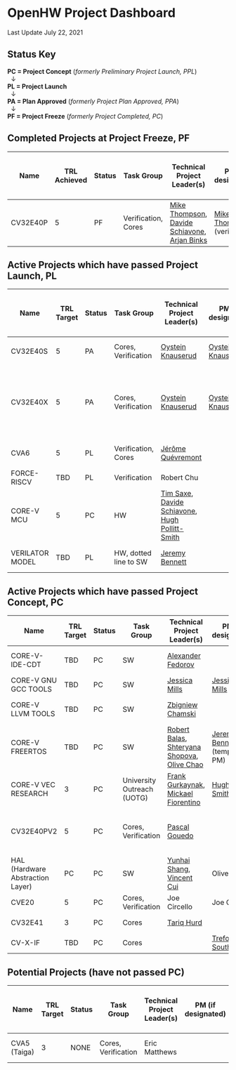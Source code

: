 
# OpenHW Project Dashboard

Last Update July 22, 2021

## Status Key
**PC = Project Concept** (*formerly Preliminary Project Launch, PPL*)  
&nbsp; &#8595;  
**PL = Project Launch**  
&nbsp; &#8595;  
**PA = Plan Approved** (*formerly Project Plan Approved, PPA*)  
&nbsp; &#8595;  
**PF = Project Freeze** (*formerly Project Completed, PC*)


## Completed Projects at Project Freeze, PF

| Name     	  | TRL Achieved | Status 	| Task Group                          | Technical Project Leader(s)                   | PM (if designated) 	| OpenHW repo(s)  | EF Project 		| ECLIPSE CQ   	|  PC 		| PL 		|PA 		| PF 		|Project Proposal (or Readme File) 						|
|----------	  |-------- |--------	|-----------------------------	|----------------------------------------------	|--------------------	|--------------	  | -----------------  	|-------------- |------------ 	|-------------- |-------------- |-------------- |---------------------------------------------------------------------- |
| CV32E40P 	  | 5     	| PF     	| Verification,  Cores 		| [Mike Thompson](https://github.com/orgs/openhwgroup/people/MikeOpenHWGroup),  [Davide Schiavone](https://github.com/orgs/openhwgroup/people/davideschiavone), [Arjan Binks](https://github.com/orgs/openhwgroup/people/Silabs-ArjanB)  	| [Mike Thompson](https://github.com/orgs/openhwgroup/people/MikeOpenHWGroup) (verif) | [cv32e40p](https://github.com/openhwgroup/cv32e40p)        | CORE-V Cores      	| [22444](https://dev.eclipse.org/ipzilla/show_bug.cgi?id=22444), [22415](https://dev.eclipse.org/ipzilla/show_bug.cgi?id=22415), [22867](http://dev.eclipse.org/ipzilla/show_bug.cgi?id=22867). [22987](https://dev.eclipse.org/ipzilla/show_bug.cgi?id=22987) 	| grandfathered | grandfathered	| grandfathered	|RTL Freeze [REL 1.0.0](https://projects.eclipse.org/projects/openhw.corev/downloads) 2021.01.20(A)	| [core-v cv32e40p readme](https://github.com/openhwgroup/cv32e40p/blob/master/README.md)		|


## Active Projects which have passed Project Launch, PL

| Name     	  | TRL Target | Status 	| Task Group                          | Technical Project Leader(s)                   |  PM (if designated)  	| OpenHW repo(s)  | EF Project 		| ECLIPSE CQ   	|  PC 		| PL 		|PA 		| Project Proposal (or Readme File) 						| Project Plan |
|----------	 |--------  |--------	|-----------------------------	|----------------------------------------------	|--------------------	|--------------	  | -----------------  	|-------------- |------------ 	|-------------- |-------------- |---------------------------------------------------------------------- | ---------------------------------------------------------------------- |
| CV32E40S  		| 5     	|  PA | Cores, Verification                  | [Oystein Knauserud](https://github.com/silabs-oysteink) 					|      [Oystein Knauserud](https://github.com/silabs-oysteink)		| [cv32e40s](https://github.com/openhwgroup/cv32e40s)     | CORE-V Cores 	|    	| 21.02.22 (A)	| 21.02.22 (A) 		| 21.03.22 (A)		| [cv32e40s combined PPL/PL](https://github.com/openhwgroup/core-v-docs/blob/master/program/Project%20Descriptions%20and%20Plans/CV32E40S/CV32E40S-PPL.md)								|  [PA slides, ](https://github.com/openhwgroup/core-v-docs/blob/master/program/Project%20Descriptions%20and%20Plans/CV32E40S/CV32E40X_CV32E40S_project_plan.pdf)       [PA checklist](https://github.com/openhwgroup/core-v-docs/blob/master/program/Project%20Descriptions%20and%20Plans/CV32E40S/CV32E40X_CV32E40S_PA.xlsx)         |
| CV32E40X  		| 5     	|  PA | Cores, Verification                  | [Oystein Knauserud](https://github.com/silabs-oysteink) 					|      [Oystein Knauserud](https://github.com/silabs-oysteink)		| [cv32e40x](https://github.com/openhwgroup/cv32e40x)     | CORE-V Cores 	| [23159](https://dev.eclipse.org/ipzilla/show_bug.cgi?id=23159) [22398](https://dev.eclipse.org/ipzilla/show_bug.cgi?id=23398) [23401](https://dev.eclipse.org/ipzilla/show_bug.cgi?id=23401) [23465](https://dev.eclipse.org/ipzilla/show_bug.cgi?id=23465) [23532](https://dev.eclipse.org/ipzilla/show_bug.cgi?id=23532) [23538](https://dev.eclipse.org/ipzilla/show_bug.cgi?id=23538) [23349](https://dev.eclipse.org/ipzilla/show_bug.cgi?id=23349) [23537](https://dev.eclipse.org/ipzilla/show_bug.cgi?id=23537)      	| 21.02.22 (A)	| 21.02.22 (A) 		| 21.03.22 (A)		| [cv32e40x combined PPL/PL](https://github.com/openhwgroup/core-v-docs/blob/master/program/Project%20Descriptions%20and%20Plans/CV32E40X/CV32E40X-PPL.md)		|  [PA slides, ](https://github.com/openhwgroup/core-v-docs/blob/master/program/Project%20Descriptions%20and%20Plans/CV32E40X/CV32E40X_CV32E40S_project_plan.pdf)   [PA checklist](https://github.com/openhwgroup/core-v-docs/blob/master/program/Project%20Descriptions%20and%20Plans/CV32E40X/CV32E40X_CV32E40S_PA.xlsx)
| CVA6  		| 5     	|  PL | Verification, Cores           | [Jérôme Quévremont](https://github.com/orgs/openhwgroup/people/jquevremont) 				|  		| [cva6](https://github.com/openhwgroup/cva6)       	  | CORE-V Cores 	| [22416](https://dev.eclipse.org/ipzilla/show_bug.cgi?id=22416)       	| 20.09.28 (A)	| 2021.01.20(A) | TBD		| [cva6 ppl](https://github.com/openhwgroup/core-v-docs/blob/master/program/Project%20Descriptions%20and%20Plans/CVA6/CVA6%20preliminary%20project%20proposal.md) |                 |
| FORCE-RISCV  		| TBD     	|  PL | Verification                  | Robert Chu					|      		| [force-riscv](https://github.com/openhwgroup/force-riscv)     |  	|        	| 20.09.28 (A)	| 20.10.26 (A) 		| TBD		| [force-riscv pl](https://github.com/openhwgroup/core-v-docs/blob/master/program/Project%20Descriptions%20and%20Plans/FORCE-RISCV/FORCE-RISCV%20ISG%20project%20proposal.md)								|                 |
| CORE-V MCU   	| 5     	|  PC | HW              | [Tim Saxe](https://github.com/timsaxe), [Davide Schiavone](https://github.com/orgs/openhwgroup/people/davideschiavone), 	[Hugh Pollitt-Smith](https://github.com/orgs/openhwgroup/people/hpollittsmith)   |       		| [core-v-mcu](https://github.com/openhwgroup/core-v-mcu)          	  |  	|        	| 20.10.05 (A)	| 21.04.26 (A) 		| TBD		| [core-v-mcu-soc PL](https://github.com/openhwgroup/core-v-docs/blob/master/program/Project%20Descriptions%20and%20Plans/CORE-V%20MCU%20SoC/MCU%20PL%20Document.md)						 	| [core-v-mcu planning spreadsheet](https://github.com/openhwgroup/core-v-docs/blob/master/program/Project%20Descriptions%20and%20Plans/CORE-V%20MCU%20SoC/MCU%20SoC%20Project%20Plan%20at%20PL.xlsx)	|
| VERILATOR MODEL  	| TBD     	|  PL | HW, dotted line to SW             | [Jeremy Bennett](https://github.com/jeremybennett) |      		| [core-v-mcu](https://github.com/openhwgroup/core-v-mcu)     	  |  	|        	| 21.03.22 (A)	| 21.05.24 (A) 		| TBD		| 	[Verilator Modeling PL](https://github.com/openhwgroup/core-v-docs/blob/master/program/Project%20Descriptions%20and%20Plans/Verilator%20Model/verilator-modeling-pl.md)				 	|



## Active Projects which have passed Project Concept, PC

| Name     	  | TRL Target | Status 	| Task Group                          | Technical Project Leader(s)                   |  PM (if designated)  	| OpenHW repo(s)  | EF Project 		| ECLIPSE CQ   	|  PC 		| PL 		|PA 		| Project Proposal (or Readme File) 						|
|----------	  |-------- |--------	|-----------------------------	|----------------------------------------------	|--------------------	|--------------	  | -----------------  	|-------------- |------------ 	|-------------- |-------------- |---------------------------------------------------------------------- |
| CORE-V-IDE-CDT  | TBD     	| PC       	| SW                            | [Alexander Fedorov](https://github.com/orgs/openhwgroup/people/ruspl-afed) 				|       	| [core-v-ide-cdt](https://github.com/openhwgroup/core-v-ide-cdt)  | CORE-V Cores 	| [22867](http://dev.eclipse.org/ipzilla/show_bug.cgi?id=22867)     	| 20.08.31(A) 	| TBD 	| TBD		| [core-v-ide-cdt ppl](https://github.com/openhwgroup/core-v-docs/blob/master/program/Project%20Descriptions%20and%20Plans/CORE-V%20IDE/CORE-V%20IDE%20prelminary%20project%20proposal.md)			|
| CORE-V GNU GCC TOOLS  | TBD     	|  PC | SW                            | [Jessica Mills](https://github.com/jessicamills) 				| [Jessica Mills](https://github.com/jessicamills)  		| [corev-gcc](https://github.com/openhwgroup/corev-gcc)       |  	|        	| 20.10.05 (A)	| TBD	 	| TBD 		|  [core-v gnu gcc tools ppl](https://github.com/openhwgroup/core-v-docs/blob/master/program/Project%20Descriptions%20and%20Plans/CORE-V%20GNU-Tools/core-v-gnu-tools-ppl.md) 	|							 	|	
| CORE-V LLVM TOOLS  	| TBD     	|  PC | SW              | [Zbigniew Chamski](https://github.com/PicoPET)    |       		| [corev-llvm-project](https://github.com/openhwgroup/corev-llvm-project)     	  |  	|        	| 20.11.30 (A)	| TBD 		| TBD		| [llvm-toolchain-ppl](https://github.com/openhwgroup/core-v-docs/blob/master/program/Project%20Descriptions%20and%20Plans/LLVM%20Toochain/llvm-toolchain-ppl.md)	
| CORE-V FREERTOS  	| TBD     	|  PC | SW              | [Robert Balas](https://github.com/bluewww), [Shteryana Shopova](https://github.com/shteryana), [Olive Chao](https://github.com/olivetreezhao)    |  [Jeremy Bennett](https://github.com/jeremybennett) (temporary PM)     		| [core-v-freertos](https://github.com/openhwgroup/core-v-freertos)     	  |  	|        	| 20.11.30 (A)	| TBD 		| TBD		| [core-v-free-rtos-ppl](https://github.com/openhwgroup/core-v-docs/blob/master/program/Project%20Descriptions%20and%20Plans/Free%20RTOS/core-v-free-rtos-ppl.md)	
| CORE-V VEC RESEARCH  | 3     	|  PC | University Outreach (UOTG)              | [Frank Gurkaynak](https://github.com/gurkaynak), [Mickael Fiorentino](https://github.com/mickaelfiorentino) |  [Hugh Pollitt Smith](https://github.com/orgs/openhwgroup/people/hpollittsmith)     		| TBD       	  |  	|        	| 20.11.30 (A)	| TBD 		| TBD		| [core-v-VEC research ppl](https://github.com/openhwgroup/core-v-docs/blob/master/program/Project%20Descriptions%20and%20Plans/CORE-V%20VEC%20Research/PPL%20proposal%20for%20Core-V-VEC%20Research%20Project.md)	
| CV32E40PV2  	| 5     	|  PC | Cores, Verification              | [Pascal Gouedo](https://github.com/pascalgouedo)   |       		| TBD       	  |  	|        	| 21.06.28 (A)	| TBD 		| TBD		| [CV32E40PV2 PC, ](https://github.com/openhwgroup/core-v-docs/blob/master/program/Project%20Descriptions%20and%20Plans/CV32E40Pv2/Project_Concept_for_CV32E40Pv2_June%2028.md) [CV32E40PV2 PC pres.](https://github.com/openhwgroup/core-v-docs/blob/master/program/Project%20Descriptions%20and%20Plans/CV32E40Pv2/CV32E40P%20v2%20Project%20Concept%20June%2028%202021.pptx), [Outdated PPL](https://github.com/openhwgroup/core-v-docs/blob/master/program/Project%20Descriptions%20and%20Plans/CV32E40Pv2/CV32E40Pv2%20preliminary%20project%20proposal.md)							 	|
| HAL (Hardware Abstraction Layer)  | PC     	|  PC | SW              | [Yunhai Shang](https://github.com/shangyunhai), [Vincent Cui](https://github.com/VincentCui632) |  Olive Zhao   		| TBD       	  |  	|        	| 21.06.28 (A)	| TBD 		| TBD		| [HAL PC](https://github.com/openhwgroup/core-v-docs/blob/master/program/Project%20Descriptions%20and%20Plans/CORE-V-HAL/Project-Concept-HAL.md), [HAL PC reqs. pres.](https://github.com/openhwgroup/core-v-docs/blob/master/program/Project%20Descriptions%20and%20Plans/CORE-V-HAL/Hardware%20-Abstraction-Layer-HAL-Requirements-for-PC.pptx)	
| CVE20  	| 5     	|  PC | Cores, Verification              | Joe Circello  |  Joe Circello    		| TBD       	  | 	|   	     	| 21.06.28 (A)	| TBD 		| 		| 	[CVE20 PC](https://github.com/openhwgroup/core-v-docs/blob/master/program/Project%20Descriptions%20and%20Plans/CVE20/Project%20Concept%20for%20CV32E20.md)		 	|
| CV32E41  	| 3     	|  PC | Cores              | [Tariq Hurd](https://github.com/tariqkurd-repo)  |     		| [cv32e41p](https://github.com/openhwgroup/cv32e41p)       	  | 	|   	     	| 21.06.28 (A)	| TBD 		| 		| 	[CVE32E41 PC](https://github.com/openhwgroup/core-v-docs/blob/master/program/Project%20Descriptions%20and%20Plans/CV32E41P/CV32E41P%20project%20proposal.md)| 
| CV-X-IF  	| TBD     	|  PC | Cores              |   |  [Trefor Southwell](https://github.com/treforsouthwell)   		|        	  | 	|   	     	| 21.06.28 (A)	| TBD 		| 		| 	[CV-X-IF PC](https://github.com/openhwgroup/core-v-docs/blob/master/program/Project%20Descriptions%20and%20Plans/CV-X-IF/CV_X_Interface_project_concept.pdf)| 



## Potential Projects (have not passed PC)

| Name     	  | TRL Target | Status 	| Task Group                     | Technical Project Leader(s)                   |  PM (if designated)  	| OpenHW repo(s)  | EF Project 		| ECLIPSE CQ   	|  PC 		| PL 		|PA 		| Project Proposal (or Readme File) 						|
|----------	 |--------  |--------	|-----------------------------	|----------------------------------------------	|--------------------	|--------------	  | -----------------  	|-------------- |------------ 	|-------------- |-------------- |---------------------------------------------------------------------- |
| CVA5 (Taiga)  	| 3     	| NONE | Cores, Verification             | Eric Matthews |      		|     	  |  	|        	| 	|  		| TBD		| 	[Taiga TWG pres.](https://github.com/openhwgroup/core-v-docs/blob/master/program/Project%20Descriptions%20and%20Plans/CVA5/SFU_taiga_formal_overview_openhw-2021-28jun.pdf)		 	|


